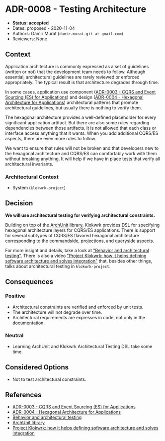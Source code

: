 # ADR-0008 - Testing Architecture
* **Status: accepted**
* Dates: proposed - 2020-11-04
* Authors: Damir Murat (`damir.murat.git at gmail.com`)
* Reviewers: None

## Context
Application architecture is commonly expressed as a set of guidelines (written or not) that the development team needs to follow. Although essential, architectural guidelines are rarely reviewed or
enforced appropriately. The typical result is that architecture degrades through time.

In some cases, application use component ([ADR-0003 - CQRS and Event Sourcing (ES) for Applications](0003-cqrs-and-event-sourcing-for-applications.md)) and
design ([ADR-0004 - Hexagonal Architecture for Applications](0004-hexagonal-architecture-for-applications.md)) architectural patterns that promote architectural guidelines, but usually there is
nothing to verify them.

The hexagonal architecture provides a well-defined placeholder for every significant application artifact. But there are also some rules regarding dependencies between those artifacts. It is not
allowed that each class or interface access anything that it wants. When you add additional CQRS/ES aspects, there are even more rules to follow.

We want to ensure that rules will not be broken and that developers new to the hexagonal architecture and CQRS/ES can comfortably work with them without breaking anything. It will help if we
have in place tests that verify all architectural invariants.

### Architectural Context
* System (`klokwrk-project`)

## Decision
**We will use architectural testing for verifying architectural constraints.**

Building on top of the [ArchUnit](https://www.archunit.org/) library, Klokwrk provides DSL for specifying hexagonal architecture layers for CQRS/ES applications. There is support for several subtypes
of CQRS/ES flavored hexagonal architecture corresponding to the commandside, projections, and queryside aspects.

For more insight and details, take a look at ["Behavior and architectural testing"](../../article/modules-and-packages/modulesAndPackages.md#behavior-and-architectural-testing). There is also a video
["Project Klokwrk: how it helps defining software architecture and solves integration"](https://www.youtube.com/watch?v=35oUxjXWNYU) that, besides other things, talks about architectural testing in
`klokwrk-project`.

## Consequences
### Positive
* Architectural constraints are verified and enforced by unit tests.
* The architecture will not degrade over time.
* Architectural requirements are expresses in code, not only in the documentation.

### Neutral
* Learning ArchUnit and Klokwrk Architectural Testing DSL take some time.

## Considered Options
* Not to test architectural constraints.

## References
* [ADR-0003 - CQRS and Event Sourcing (ES) for Applications](0003-cqrs-and-event-sourcing-for-applications.md)
* [ADR-0004 - Hexagonal Architecture for Applications](0004-hexagonal-architecture-for-applications.md)
* [Behavior and architectural testing](../../article/modules-and-packages/modulesAndPackages.md#behavior-and-architectural-testing)
* [ArchUnit library](https://www.archunit.org/)
* [Project Klokwrk: how it helps defining software architecture and solves integration](https://www.youtube.com/watch?v=35oUxjXWNYU)
